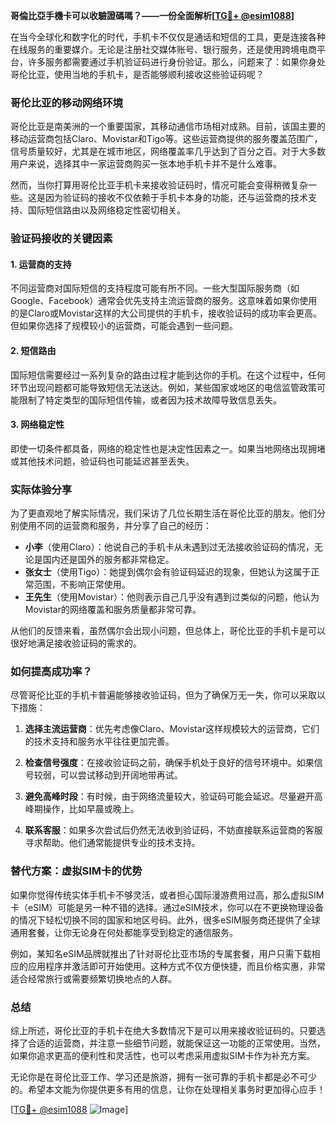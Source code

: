 **哥倫比亞手機卡可以收驗證碼嗎？——一份全面解析[[TG💪+ @esim1088](https://t.me/s/esim1088)]**

在当今全球化和数字化的时代，手机卡不仅仅是通话和短信的工具，更是连接各种在线服务的重要媒介。无论是注册社交媒体账号、银行服务，还是使用跨境电商平台，许多服务都需要通过手机验证码进行身份验证。那么，问题来了：如果你身处哥伦比亚，使用当地的手机卡，是否能够顺利接收这些验证码呢？

### 哥伦比亚的移动网络环境

哥伦比亚是南美洲的一个重要国家，其移动通信市场相对成熟。目前，该国主要的移动运营商包括Claro、Movistar和Tigo等。这些运营商提供的服务覆盖范围广，信号质量较好，尤其是在城市地区，网络覆盖率几乎达到了百分之百。对于大多数用户来说，选择其中一家运营商购买一张本地手机卡并不是什么难事。

然而，当你打算用哥伦比亚手机卡来接收验证码时，情况可能会变得稍微复杂一些。这是因为验证码的接收不仅依赖于手机卡本身的功能，还与运营商的技术支持、国际短信路由以及网络稳定性密切相关。

### 验证码接收的关键因素

#### 1. **运营商的支持**
   不同运营商对国际短信的支持程度可能有所不同。一些大型国际服务商（如Google、Facebook）通常会优先支持主流运营商的服务。这意味着如果你使用的是Claro或Movistar这样的大公司提供的手机卡，接收验证码的成功率会更高。但如果你选择了规模较小的运营商，可能会遇到一些问题。

#### 2. **短信路由**
   国际短信需要经过一系列复杂的路由过程才能到达你的手机。在这个过程中，任何环节出现问题都可能导致短信无法送达。例如，某些国家或地区的电信监管政策可能限制了特定类型的国际短信传输，或者因为技术故障导致信息丢失。

#### 3. **网络稳定性**
   即使一切条件都具备，网络的稳定性也是决定性因素之一。如果当地网络出现拥堵或其他技术问题，验证码也可能延迟甚至丢失。

### 实际体验分享

为了更直观地了解实际情况，我们采访了几位长期生活在哥伦比亚的朋友。他们分别使用不同的运营商和服务，并分享了自己的经历：

- **小李**（使用Claro）：他说自己的手机卡从未遇到过无法接收验证码的情况，无论是国内还是国外的服务都非常稳定。
- **张女士**（使用Tigo）：她提到偶尔会有验证码延迟的现象，但她认为这属于正常范围，不影响正常使用。
- **王先生**（使用Movistar）：他则表示自己几乎没有遇到过类似的问题，他认为Movistar的网络覆盖和服务质量都非常可靠。

从他们的反馈来看，虽然偶尔会出现小问题，但总体上，哥伦比亚的手机卡是可以很好地满足接收验证码的需求的。

### 如何提高成功率？

尽管哥伦比亚的手机卡普遍能够接收验证码，但为了确保万无一失，你可以采取以下措施：

1. **选择主流运营商**：优先考虑像Claro、Movistar这样规模较大的运营商，它们的技术支持和服务水平往往更加完善。
   
2. **检查信号强度**：在接收验证码之前，确保手机处于良好的信号环境中。如果信号较弱，可以尝试移动到开阔地带再试。

3. **避免高峰时段**：有时候，由于网络流量较大，验证码可能会延迟。尽量避开高峰期操作，比如早晨或晚上。

4. **联系客服**：如果多次尝试后仍然无法收到验证码，不妨直接联系运营商的客服寻求帮助。他们通常能提供专业的技术支持。

### 替代方案：虚拟SIM卡的优势

如果你觉得传统实体手机卡不够灵活，或者担心国际漫游费用过高，那么虚拟SIM卡（eSIM）可能是另一种不错的选择。通过eSIM技术，你可以在不更换物理设备的情况下轻松切换不同的国家和地区号码。此外，很多eSIM服务商还提供了全球通用套餐，让你无论身在何处都能享受到稳定的通信服务。

例如，某知名eSIM品牌就推出了针对哥伦比亚市场的专属套餐，用户只需下载相应的应用程序并激活即可开始使用。这种方式不仅方便快捷，而且价格实惠，非常适合经常旅行或需要频繁切换地点的人群。

### 总结

综上所述，哥伦比亚的手机卡在绝大多数情况下是可以用来接收验证码的。只要选择了合适的运营商，并注意一些细节问题，就能保证这一功能的正常使用。当然，如果你追求更高的便利性和灵活性，也可以考虑采用虚拟SIM卡作为补充方案。

无论你是在哥伦比亚工作、学习还是旅游，拥有一张可靠的手机卡都是必不可少的。希望本文能为你提供更多有用的信息，让你在处理相关事务时更加得心应手！

[[TG💪+ @esim1088](https://t.me/s/esim1088) ![Image](https://i.postimg.cc/4NQfJmqS/Snipaste-2025-05-13-00-14-12.png)]